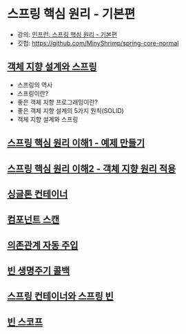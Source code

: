 # 스프링 핵심 원리 - 기본편

* 강의: [인프런: 스프링 핵심 원리 - 기본편](https://www.inflearn.com/course/%EC%8A%A4%ED%94%84%EB%A7%81-%ED%95%B5%EC%8B%AC-%EC%9B%90%EB%A6%AC-%EA%B8%B0%EB%B3%B8%ED%8E%B8/dashboard)
* 깃헙: https://github.com/MinyShrimp/spring-core-normal

## [객체 지향 설계와 스프링](./강의/0강)
* 스프링의 역사
* 스프링이란?
* 좋은 객체 지향 프로그래밍이란?
* 좋은 객체 지향 설계의 5가지 원칙(SOLID)
* 객체 지향 설계와 스프링

## [스프링 핵심 원리 이해1 - 예제 만들기](./강의/1강)

## [스프링 핵심 원리 이해2 - 객체 지향 원리 적용](./강의/2강)

## [싱글톤 컨테이너](./강의/3강)

## [컴포넌트 스캔](./강의/4강)

## [의존관계 자동 주입](./강의/5강)

## [빈 생명주기 콜백](./강의/6강)

## [스프링 컨테이너와 스프링 빈](./강의/7강)

## [빈 스코프](./강의/8강)

